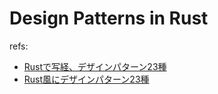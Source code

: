 # Design Patterns in Rust

refs:

- [Rustで写経、デザインパターン23種](https://qiita.com/mopp/items/3794dc955f7dc9d8ca63)
- [Rust風にデザインパターン23種](http://keens.github.io/blog/2017/05/06/rustkazenidezainpata_n23tane/)
